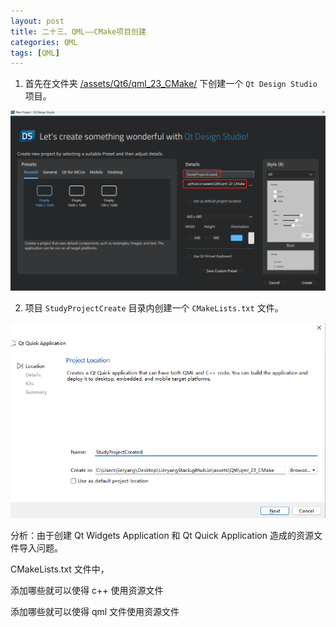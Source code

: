 ```yaml
---
layout: post
title: 二十三、QML——CMake项目创建
categories: QML
tags: [QML]
---
```


1. 首先在文件夹 [/assets/Qt6/qml_23_CMake/](/assets/Qt6/qml_23_CMake/) 下创建一个 `Qt Design Studio` 项目。

![alt text](image.png)


2. 项目 `StudyProjectCreate` 目录内创建一个 `CMakeLists.txt` 文件。

![alt text](image-1.png)



分析：由于创建 Qt Widgets Application 和 Qt Quick Application 造成的资源文件导入问题。

CMakeLists.txt 文件中，

添加哪些就可以使得 c++ 使用资源文件

添加哪些就可以使得 qml 文件使用资源文件